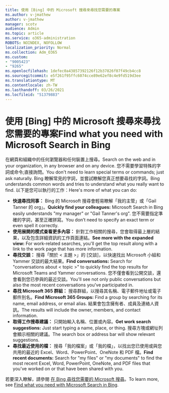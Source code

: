```yaml
---
title: 使用 [Bing] 中的 Microsoft 搜尋來尋找您需要的專案
ms.author: v-jmathew
author: v-jmathew
manager: scotv
audience: Admin
ms.topic: article
ms.service: o365-administration
ROBOTS: NOINDEX, NOFOLLOW
localization_priority: Normal
ms.collection: Adm_O365
ms.custom:
- "9005423"
- "9265"
ms.openlocfilehash: 1defec0a43857392126f12b37826f07f49cb4cc8
ms.sourcegitcommit: e5f261f95ffc6074cce89e62ef8c4e9fd519d3ee
ms.translationtype: MT
ms.contentlocale: zh-TW
ms.lasthandoff: 03/26/2021
ms.locfileid: "51379883"
---
```

# <a name="find-what-you-need-with-microsoft-search-in-bing"></a><span data-ttu-id="8a3b5-102">使用 [Bing] 中的 Microsoft 搜尋來尋找您需要的專案</span><span class="sxs-lookup"><span data-stu-id="8a3b5-102">Find what you need with Microsoft Search in Bing</span></span>

<span data-ttu-id="8a3b5-103">在網頁和組織中的任何瀏覽器和任何裝置上搜尋。</span><span class="sxs-lookup"><span data-stu-id="8a3b5-103">Search on the web and in your organization, in any browser and on any device.</span></span> <span data-ttu-id="8a3b5-104">您不需要學習特殊的字詞或命令;直接詢問。</span><span class="sxs-lookup"><span data-stu-id="8a3b5-104">You don't need to learn special terms or commands; just ask naturally.</span></span> <span data-ttu-id="8a3b5-105">Bing 瞭解常見的字詞，並嘗試瞭解您真正想要尋找的字詞。</span><span class="sxs-lookup"><span data-stu-id="8a3b5-105">Bing understands common words and tries to understand what you really want to find.</span></span> <span data-ttu-id="8a3b5-106">以下是您可以執行的工作：</span><span class="sxs-lookup"><span data-stu-id="8a3b5-106">Here's more of what you can do:</span></span>

- <span data-ttu-id="8a3b5-107">**快速尋找同事：** Bing 的 Microsoft 搜尋會輕易瞭解「我的主管」或「Gail Tanner 的 org」。</span><span class="sxs-lookup"><span data-stu-id="8a3b5-107">**Quickly find your colleagues:** Microsoft Search in Bing easily understands "my manager" or "Gail Tanner's org".</span></span> <span data-ttu-id="8a3b5-108">您不需要指定準確的字詞，甚至正確拼寫。</span><span class="sxs-lookup"><span data-stu-id="8a3b5-108">You don’t need to specify an exact term or even spell it correctly.</span></span>
- <span data-ttu-id="8a3b5-109">**使用展開的模式查看更多內容：** 針對工作相關的搜尋，您會取得最上層的結果，以及包含詳細資訊的工作頁面連結。</span><span class="sxs-lookup"><span data-stu-id="8a3b5-109">**See more with the expanded view:** For work-related searches, you'll get the top result along with a link to the work page that has more information.</span></span>
- <span data-ttu-id="8a3b5-110">**尋找交談：** 搜尋「關於 < 主題 >」的 [交談]，以快速找出 Microsoft 小組和 Yammer 交談的最大結果。</span><span class="sxs-lookup"><span data-stu-id="8a3b5-110">**Find conversations:** Search for "conversations about < topic >" to quickly find the top results for Microsoft Teams and Yammer conversations.</span></span> <span data-ttu-id="8a3b5-111">您不僅會看到公開交談，還會看到您已參與的最近交談。</span><span class="sxs-lookup"><span data-stu-id="8a3b5-111">You'll see not only public conversations but also the most recent conversations you've participated in.</span></span>
- <span data-ttu-id="8a3b5-112">**尋找 Microsoft 365 群組：** 搜尋群組，以搜尋其名稱、電子郵件地址或電子郵件別名。</span><span class="sxs-lookup"><span data-stu-id="8a3b5-112">**Find Microsoft 365 Groups:** Find a group by searching for its name, email address, or email alias.</span></span> <span data-ttu-id="8a3b5-113">結果會包含擁有者、成員及連絡人資訊。</span><span class="sxs-lookup"><span data-stu-id="8a3b5-113">The results will include the owner, members, and contact information.</span></span>
- <span data-ttu-id="8a3b5-114">**取得工作搜尋建議：** 只開始輸入名稱、位置或內容。</span><span class="sxs-lookup"><span data-stu-id="8a3b5-114">**Get work search suggestions:** Just start typing a name, place, or thing.</span></span> <span data-ttu-id="8a3b5-115">搜尋方塊或網址列會顯示相關的建議。</span><span class="sxs-lookup"><span data-stu-id="8a3b5-115">The search box or address bar will show relevant suggestions.</span></span>
- <span data-ttu-id="8a3b5-116">**尋找最近使用的檔：** 搜尋「我的檔案」或「我的檔」，以找出您已使用或與您共用的最近的 Excel、Word、PowerPoint、OneNote 和 PDF 檔。</span><span class="sxs-lookup"><span data-stu-id="8a3b5-116">**Find recent documents:** Search for "my files" or "my documents" to find the most recent Excel, Word, PowerPoint, OneNote, and PDF files that you've worked on or that have been shared with you.</span></span>

<span data-ttu-id="8a3b5-117">若要深入瞭解，請參閱 [在 Bing 尋找您需要的 Microsoft 搜尋](https://go.microsoft.com/fwlink/?linkid=2149027)。</span><span class="sxs-lookup"><span data-stu-id="8a3b5-117">To learn more, see [Find what you need with Microsoft Search in Bing](https://go.microsoft.com/fwlink/?linkid=2149027).</span></span>
